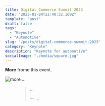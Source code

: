 ```yaml
---
title: Digital Commerce Summit 2023
date: "2023-01-24T22:40:32.169Z"
template: "post"
draft: false
tags:
  - "Keynote"
  - "Automotive"
slug: "/posts/digital-commerce-summit-2023"
category: "Keynote"
description: "Keynote for automotive"
socialImage: "./media/square.jpg"
---
```


**More** frome this event.



![more ...](/media/square.jpg)

<figure>
	<blockquote>
		<p>...</p>
		<footer>
			<cite>— ...</cite>
		</footer>
	</blockquote>
</figure>

